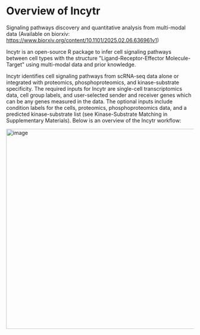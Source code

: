 # Overview of Incytr
Signaling pathways discovery and quantitative analysis from multi-modal data
(Available on biorxiv: https://www.biorxiv.org/content/10.1101/2025.02.06.636961v1)

Incytr is an open-source R package to infer cell signaling pathways between cell types with the structure "Ligand-Receptor-Effector Molecule-Target" using multi-modal data and prior knowledge. 

Incytr identifies cell signaling pathways from scRNA-seq data alone or integrated with proteomics, phosphoproteomics, and kinase-substrate specificity. The required inputs for Incytr are single-cell transcriptomics data, cell group labels, and user-selected sender and receiver genes which can be any genes measured in the data. The optional inputs include condition labels for the cells, proteomics, phosphoproteomics data, and a predicted kinase-substrate list (see Kinase-Substrate Matching in Supplementary Materials). Below is an overview of the Incytr workflow:

<img width="536" alt="image" src="https://github.com/user-attachments/assets/2c20a90c-7c73-4ef4-b4ea-346ce70910b9" />


